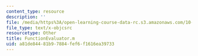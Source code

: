 ```yaml
---
content_type: resource
description: ''
file: /media/https%3A/open-learning-course-data-rc.s3.amazonaws.com/10-34-numerical-methods-applied-to-chemical-engineering-fall-2015/a81de84481b97884fef6f1616ea39733_FunctionEvaluator.m
file_type: text/x-objcsrc
resourcetype: Other
title: FunctionEvaluator.m
uid: a81de844-81b9-7884-fef6-f1616ea39733
---
```

